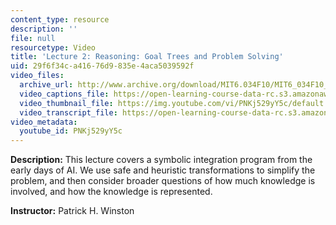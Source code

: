 ```yaml
---
content_type: resource
description: ''
file: null
resourcetype: Video
title: 'Lecture 2: Reasoning: Goal Trees and Problem Solving'
uid: 29f6f34c-a416-76d9-835e-4aca5039592f
video_files:
  archive_url: http://www.archive.org/download/MIT6.034F10/MIT6_034F10_lec02_300k.mp4
  video_captions_file: https://open-learning-course-data-rc.s3.amazonaws.com/6-034-artificial-intelligence-fall-2010/220209716a875af2b4085168a251264b_PNKj529yY5c.vtt
  video_thumbnail_file: https://img.youtube.com/vi/PNKj529yY5c/default.jpg
  video_transcript_file: https://open-learning-course-data-rc.s3.amazonaws.com/6-034-artificial-intelligence-fall-2010/e298b3cf027b7cc4d6edd4030171d7e5_PNKj529yY5c.pdf
video_metadata:
  youtube_id: PNKj529yY5c
---
```


**Description:** This lecture covers a symbolic integration program from the early days of AI. We use safe and heuristic transformations to simplify the problem, and then consider broader questions of how much knowledge is involved, and how the knowledge is represented.

**Instructor:** Patrick H. Winston